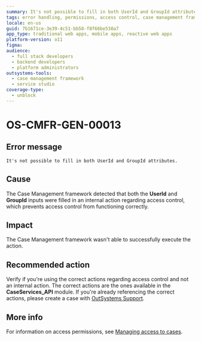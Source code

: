 ```yaml
---
summary: It's not possible to fill in both UserId and GroupId attributes.
tags: error handling, permissions, access control, case management framework, troubleshooting
locale: en-us
guid: 7b1671ce-3e39-4c51-bb58-f8f66be538a7
app_type: traditional web apps, mobile apps, reactive web apps
platform-version: o11
figma:
audience:
  - full stack developers
  - backend developers
  - platform administrators
outsystems-tools:
  - case management framework
  - service studio
coverage-type:
  - unblock
---
```


# OS-CMFR-GEN-00013

## Error message

`It's not possible to fill in both UserId and GroupId attributes.`

## Cause

The Case Management framework detected that both the **UserId** and **GroupId** inputs were filled in an internal action regarding access control, which prevents access control from functioning correctly.

## Impact

The Case Management framework wasn't able to successfully execute the action.

## Recommended action

Verify if you're using the correct actions regarding access control and not an internal action. The correct actions are the ones available in the **CaseServices_API** module. If you're already referencing the correct actions, please create a case with [OutSystems Support](https://success.outsystems.com/Support).

## More info

For information on access permissions, see [Managing access to cases](https://success.outsystems.com/Documentation/Case_Management/Managing_access_to_cases).
